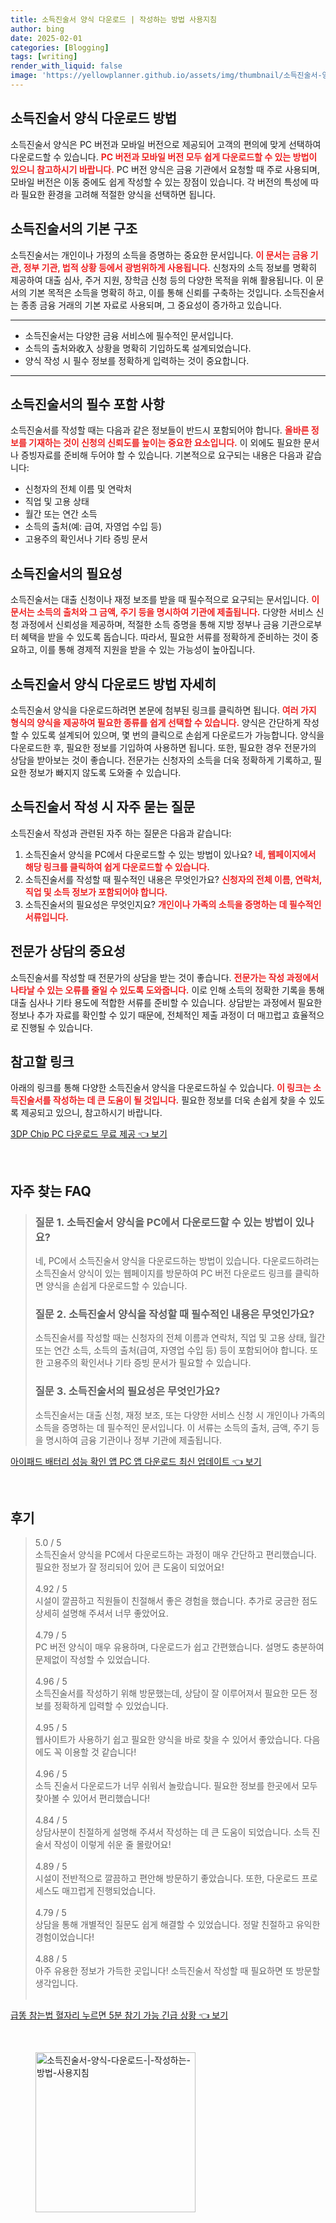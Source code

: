 ```yaml
---
title: 소득진술서 양식 다운로드 | 작성하는 방법 사용지침
author: bing
date: 2025-02-01
categories: [Blogging]
tags: [writing]
render_with_liquid: false
image: 'https://yellowplanner.github.io/assets/img/thumbnail/소득진술서-양식-다운로드-|-작성하는-방법-사용지침.webp'
---
```



<h2 id='소득진술서_양식_다운로드_방법'>소득진술서 양식 다운로드 방법</h2>

<p>소득진술서 양식은 PC 버전과 모바일 버전으로 제공되어 고객의 편의에 맞게 선택하여 다운로드할 수 있습니다. <b><span style="color: #ee2323;">PC 버전과 모바일 버전 모두 쉽게 다운로드할 수 있는 방법이 있으니 참고하시기 바랍니다.</span></b> PC 버전 양식은 금융 기관에서 요청할 때 주로 사용되며, 모바일 버전은 이동 중에도 쉽게 작성할 수 있는 장점이 있습니다. 각 버전의 특성에 따라 필요한 환경을 고려해 적절한 양식을 선택하면 됩니다.</p>

<h2 id='소득진술서의_기본_구조'>소득진술서의 기본 구조</h2>

<p>소득진술서는 개인이나 가정의 소득을 증명하는 중요한 문서입니다. <b><span style="color: #ee2323;">이 문서는 금융 기관, 정부 기관, 법적 상황 등에서 광범위하게 사용됩니다.</span></b> 신청자의 소득 정보를 명확히 제공하여 대출 심사, 주거 지원, 장학금 신청 등의 다양한 목적을 위해 활용됩니다. 이 문서의 기본 목적은 소득을 명확히 하고, 이를 통해 신뢰를 구축하는 것입니다. 소득진술서는 종종 금융 거래의 기본 자료로 사용되며, 그 중요성이 증가하고 있습니다.</p>

<hr />

<ul>
    <li>소득진술서는 다양한 금융 서비스에 필수적인 문서입니다.</li>
    <li>소득의 출처와收入 상황을 명확히 기입하도록 설계되었습니다.</li>
    <li>양식 작성 시 필수 정보를 정확하게 입력하는 것이 중요합니다.</li>
</ul>

<hr />

<h2 id='소득진술서의_필수_포함_사항'>소득진술서의 필수 포함 사항</h2>

<p>소득진술서를 작성할 때는 다음과 같은 정보들이 반드시 포함되어야 합니다. <b><span style="color: #ee2323;">올바른 정보를 기재하는 것이 신청의 신뢰도를 높이는 중요한 요소입니다.</span></b> 이 외에도 필요한 문서나 증빙자료를 준비해 두어야 할 수 있습니다. 기본적으로 요구되는 내용은 다음과 같습니다:</p>

<ul>
    <li>신청자의 전체 이름 및 연락처</li>
    <li>직업 및 고용 상태</li>
    <li>월간 또는 연간 소득</li>
    <li>소득의 출처(예: 급여, 자영업 수입 등)</li>
    <li>고용주의 확인서나 기타 증빙 문서</li>
</ul>

<h2 id='소득진술서의_필요성'>소득진술서의 필요성</h2>

<p>소득진술서는 대출 신청이나 재정 보조를 받을 때 필수적으로 요구되는 문서입니다. <b><span style="color: #ee2323;">이 문서는 소득의 출처와 그 금액, 주기 등을 명시하여 기관에 제출됩니다.</span></b> 다양한 서비스 신청 과정에서 신뢰성을 제공하며, 적절한 소득 증명을 통해 지방 정부나 금융 기관으로부터 혜택을 받을 수 있도록 돕습니다. 따라서, 필요한 서류를 정확하게 준비하는 것이 중요하고, 이를 통해 경제적 지원을 받을 수 있는 가능성이 높아집니다.</p>

<h2 id='소득진술서_양식_다운로드_방법_자세히'>소득진술서 양식 다운로드 방법 자세히</h2>

<p>소득진술서 양식을 다운로드하려면 본문에 첨부된 링크를 클릭하면 됩니다. <b><span style="color: #ee2323;">여러 가지 형식의 양식을 제공하여 필요한 종류를 쉽게 선택할 수 있습니다.</span></b> 양식은 간단하게 작성할 수 있도록 설계되어 있으며, 몇 번의 클릭으로 손쉽게 다운로드가 가능합니다. 양식을 다운로드한 후, 필요한 정보를 기입하여 사용하면 됩니다. 또한, 필요한 경우 전문가의 상담을 받아보는 것이 좋습니다. 전문가는 신청자의 소득을 더욱 정확하게 기록하고, 필요한 정보가 빠지지 않도록 도와줄 수 있습니다.</p>

<h2 id='소득진술서_작성시_자주_묻는_질문'>소득진술서 작성 시 자주 묻는 질문</h2>

<p>소득진술서 작성과 관련된 자주 하는 질문은 다음과 같습니다:</p>

<ol>
    <li>소득진술서 양식을 PC에서 다운로드할 수 있는 방법이 있나요? <b><span style="color: #ee2323;">네, 웹페이지에서 해당 링크를 클릭하여 쉽게 다운로드할 수 있습니다.</span></b></li>
    <li>소득진술서를 작성할 때 필수적인 내용은 무엇인가요? <b><span style="color: #ee2323;">신청자의 전체 이름, 연락처, 직업 및 소득 정보가 포함되어야 합니다.</span></b></li>
    <li>소득진술서의 필요성은 무엇인지요? <b><span style="color: #ee2323;">개인이나 가족의 소득을 증명하는 데 필수적인 서류입니다.</span></b></li>
</ol>

<h2 id='전문가상담의_중요성'>전문가 상담의 중요성</h2>

<p>소득진술서를 작성할 때 전문가의 상담을 받는 것이 좋습니다. <b><span style="color: #ee2323;">전문가는 작성 과정에서 나타날 수 있는 오류를 줄일 수 있도록 도와줍니다.</span></b> 이로 인해 소득의 정확한 기록을 통해 대출 심사나 기타 용도에 적합한 서류를 준비할 수 있습니다. 상담받는 과정에서 필요한 정보나 추가 자료를 확인할 수 있기 때문에, 전체적인 제출 과정이 더 매끄럽고 효율적으로 진행될 수 있습니다.</p>

<h2 id='참고할_링크'>참고할 링크</h2>

<p>아래의 링크를 통해 다양한 소득진술서 양식을 다운로드하실 수 있습니다. <b><span style="color: #ee2323;">이 링크는 소득진술서를 작성하는 데 큰 도움이 될 것입니다.</span></b> 필요한 정보를 더욱 손쉽게 찾을 수 있도록 제공되고 있으니, 참고하시기 바랍니다.</p>


<p><a class="click-button" title="3DP Chip PC 다운로드 무료 제공" href="https://yellowplanner.github.io/posts/3DP-Chip-PC-%EB%8B%A4%EC%9A%B4%EB%A1%9C%EB%93%9C-%EB%AC%B4%EB%A3%8C-%EC%A0%9C%EA%B3%B5/" rel="dofollow">3DP Chip PC 다운로드 무료 제공 👈 보기</a></p><br>
<h2 id='자주_찾는_FAQ'>자주 찾는 FAQ</h2>
<div itemscope="" itemtype="https://schema.org/FAQPage"> 
<blockquote> 
<div itemscope="" itemprop="mainEntity" itemtype="https://schema.org/Question"> 
<h3 itemprop="name">질문 1. 소득진술서 양식을 PC에서 다운로드할 수 있는 방법이 있나요?</h3> 
<div itemscope="" itemprop="acceptedAnswer" itemtype="https://schema.org/Answer"> 
<span itemprop="text"> 
<p>네, PC에서 소득진술서 양식을 다운로드하는 방법이 있습니다. 다운로드하려는 소득진술서 양식이 있는 웹페이지를 방문하여 PC 버전 다운로드 링크를 클릭하면 양식을 손쉽게 다운로드할 수 있습니다.</p> 
</span> 
</div> 
</div> 

<div itemscope="" itemprop="mainEntity" itemtype="https://schema.org/Question"> 
<h3 itemprop="name">질문 2. 소득진술서 양식을 작성할 때 필수적인 내용은 무엇인가요?</h3> 
<div itemscope="" itemprop="acceptedAnswer" itemtype="https://schema.org/Answer"> 
<span itemprop="text"> 
<p>소득진술서를 작성할 때는 신청자의 전체 이름과 연락처, 직업 및 고용 상태, 월간 또는 연간 소득, 소득의 출처(급여, 자영업 수입 등) 등이 포함되어야 합니다. 또한 고용주의 확인서나 기타 증빙 문서가 필요할 수 있습니다.</p> 
</span> 
</div> 
</div> 

<div itemscope="" itemprop="mainEntity" itemtype="https://schema.org/Question"> 
<h3 itemprop="name">질문 3. 소득진술서의 필요성은 무엇인가요?</h3> 
<div itemscope="" itemprop="acceptedAnswer" itemtype="https://schema.org/Answer"> 
<span itemprop="text"> 
<p>소득진술서는 대출 신청, 재정 보조, 또는 다양한 서비스 신청 시 개인이나 가족의 소득을 증명하는 데 필수적인 문서입니다. 이 서류는 소득의 출처, 금액, 주기 등을 명시하여 금융 기관이나 정부 기관에 제출됩니다.</p> 
</span> 
</div> 
</div> 
</blockquote> 
</div>
<p><a class="click-button" title="아이패드 배터리 성능 확인 앱 PC 앱 다운로드 최신 업데이트" href="https://yellowplanner.github.io/posts/%EC%95%84%EC%9D%B4%ED%8C%A8%EB%93%9C-%EB%B0%B0%ED%84%B0%EB%A6%AC-%EC%84%B1%EB%8A%A5-%ED%99%95%EC%9D%B8-%EC%95%B1-PC-%EC%95%B1-%EB%8B%A4%EC%9A%B4%EB%A1%9C%EB%93%9C-%EC%B5%9C%EC%8B%A0-%EC%97%85%EB%8D%B0%EC%9D%B4%ED%8A%B8/" rel="dofollow">아이패드 배터리 성능 확인 앱 PC 앱 다운로드 최신 업데이트 👈 보기</a></p><br>
<h2 id='후기'>후기</h2>
<div itemscope itemtype="https://schema.org/Product">
  <blockquote>
  <div itemprop="review" itemscope itemtype="https://schema.org/Review">
      <div itemprop="reviewRating" itemscope itemtype="https://schema.org/Rating"> <span itemprop="ratingValue">5.0</span> / <span itemprop="bestRating">5</span> </div>
      <span itemprop="reviewBody">소득진술서 양식을 PC에서 다운로드하는 과정이 매우 간단하고 편리했습니다. 필요한 정보가 잘 정리되어 있어 큰 도움이 되었어요!</span>
  </div>
  <br>
  <div itemprop="review" itemscope itemtype="https://schema.org/Review">
      <div itemprop="reviewRating" itemscope itemtype="https://schema.org/Rating"> <span itemprop="ratingValue">4.92</span> / <span itemprop="bestRating">5</span> </div>
      <span itemprop="reviewBody">시설이 깔끔하고 직원들이 친절해서 좋은 경험을 했습니다. 추가로 궁금한 점도 상세히 설명해 주셔서 너무 좋았어요.</span>
  </div>
  <br>
  <div itemprop="review" itemscope itemtype="https://schema.org/Review">
      <div itemprop="reviewRating" itemscope itemtype="https://schema.org/Rating"> <span itemprop="ratingValue">4.79</span> / <span itemprop="bestRating">5</span> </div>
      <span itemprop="reviewBody">PC 버전 양식이 매우 유용하며, 다운로드가 쉽고 간편했습니다. 설명도 충분하여 문제없이 작성할 수 있었습니다.</span>
  </div>
  <br>
  <div itemprop="review" itemscope itemtype="https://schema.org/Review">
      <div itemprop="reviewRating" itemscope itemtype="https://schema.org/Rating"> <span itemprop="ratingValue">4.96</span> / <span itemprop="bestRating">5</span> </div>
      <span itemprop="reviewBody">소득진술서를 작성하기 위해 방문했는데, 상담이 잘 이루어져서 필요한 모든 정보를 정확하게 입력할 수 있었습니다.</span>
  </div>
  <br>
  <div itemprop="review" itemscope itemtype="https://schema.org/Review">
      <div itemprop="reviewRating" itemscope itemtype="https://schema.org/Rating"> <span itemprop="ratingValue">4.95</span> / <span itemprop="bestRating">5</span> </div>
      <span itemprop="reviewBody">웹사이트가 사용하기 쉽고 필요한 양식을 바로 찾을 수 있어서 좋았습니다. 다음에도 꼭 이용할 것 같습니다!</span>
  </div>
  <br>
  <div itemprop="review" itemscope itemtype="https://schema.org/Review">
      <div itemprop="reviewRating" itemscope itemtype="https://schema.org/Rating"> <span itemprop="ratingValue">4.96</span> / <span itemprop="bestRating">5</span> </div>
      <span itemprop="reviewBody">소득 진술서 다운로드가 너무 쉬워서 놀랐습니다. 필요한 정보를 한곳에서 모두 찾아볼 수 있어서 편리했습니다!</span>
  </div>
  <br>
  <div itemprop="review" itemscope itemtype="https://schema.org/Review">
      <div itemprop="reviewRating" itemscope itemtype="https://schema.org/Rating"> <span itemprop="ratingValue">4.84</span> / <span itemprop="bestRating">5</span> </div>
      <span itemprop="reviewBody">상담사분이 친절하게 설명해 주셔서 작성하는 데 큰 도움이 되었습니다. 소득 진술서 작성이 이렇게 쉬운 줄 몰랐어요!</span>
  </div>
  <br>
  <div itemprop="review" itemscope itemtype="https://schema.org/Review">
      <div itemprop="reviewRating" itemscope itemtype="https://schema.org/Rating"> <span itemprop="ratingValue">4.89</span> / <span itemprop="bestRating">5</span> </div>
      <span itemprop="reviewBody">시설이 전반적으로 깔끔하고 편안해 방문하기 좋았습니다. 또한, 다운로드 프로세스도 매끄럽게 진행되었습니다.</span>
  </div>
  <br>
  <div itemprop="review" itemscope itemtype="https://schema.org/Review">
      <div itemprop="reviewRating" itemscope itemtype="https://schema.org/Rating"> <span itemprop="ratingValue">4.79</span> / <span itemprop="bestRating">5</span> </div>
      <span itemprop="reviewBody">상담을 통해 개별적인 질문도 쉽게 해결할 수 있었습니다. 정말 친절하고 유익한 경험이었습니다!</span>
  </div>
  <br>
  <div itemprop="review" itemscope itemtype="https://schema.org/Review">
      <div itemprop="reviewRating" itemscope itemtype="https://schema.org/Rating"> <span itemprop="ratingValue">4.88</span> / <span itemprop="bestRating">5</span> </div>
      <span itemprop="reviewBody">아주 유용한 정보가 가득한 곳입니다! 소득진술서 작성할 때 필요하면 또 방문할 생각입니다.</span>
  </div>
  <br>
  </blockquote>
</div>
<p><a class="click-button" title="급똥 참는법 혈자리 누르면 5분 참기 가능 긴급 상황" href="https://yellowplanner.github.io/posts/%EA%B8%89%EB%98%A5-%EC%B0%B8%EB%8A%94%EB%B2%95-%ED%98%88%EC%9E%90%EB%A6%AC-%EB%88%84%EB%A5%B4%EB%A9%B4-5%EB%B6%84-%EC%B0%B8%EA%B8%B0-%EA%B0%80%EB%8A%A5-%EA%B8%B4%EA%B8%89-%EC%83%81%ED%99%A9/" rel="dofollow">급똥 참는법 혈자리 누르면 5분 참기 가능 긴급 상황 👈 보기</a></p><br>
<figure class="image"><img src="https://yellowplanner.github.io/assets/img/thumbnail/소득진술서-양식-다운로드-|-작성하는-방법-사용지침.webp" alt="소득진술서-양식-다운로드-|-작성하는-방법-사용지침" width="256" height="256"></figure>
